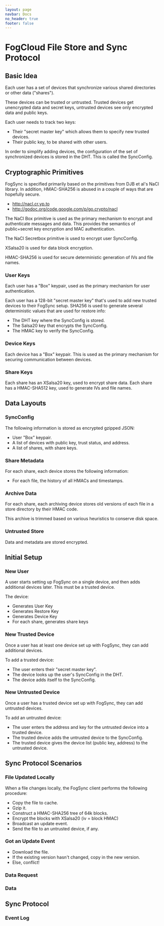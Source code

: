 ```yaml
---
layout: page
navbar: Docs
no_header: true
footer: false
---
```


# FogCloud File Store and Sync Protocol

## Basic Idea

Each user has a set of devices that synchronize various shared directories
or other data ("shares").

These devices can be trusted or untrusted. Trusted devices get unencrypted
data and secret keys, untrusted devices see only encrypted data and public
keys. 

Each user needs to track two keys:

 - Their "secret master key" which allows them to specify new trusted
   devices.
 - Their public key, to be shared with other users.

In order to simplify adding devices, the configuration of the set of
synchronized devices is stored in the DHT. This is called the SyncConfig.

## Cryptographic Primitives

FogSync is specified primarily based on the primitives from DJB et al's NaCl
library. In addition, HMAC-SHA256 is abused in a couple of ways that are
hopefully secure.

 - http://nacl.cr.yp.to
 - http://godoc.org/code.google.com/p/go.crypto/nacl

The NaCl Box primitive is used as the primary mechanism to encrypt and authenticate
messages and data. This provides the semantics of public+secret key encryption
and MAC authentication.

The NaCl Secretbox primitive is used to encrypt user SyncConfig.

XSalsa20 is used for data block encryption.

HMAC-SHA256 is used for secure deterministic generation of IVs and file names.

### User Keys

Each user has a "Box" keypair, used as the primary mechanism for user
authentication.

Each user has a 128-bit "secret master key" that's used to add new trusted
devices to their FogSync setup. SHA256 is used to generate several
deterministic values that are used for restore info:
 
 - The DHT key where the SyncConfig is stored. 
 - The Salsa20 key that encrypts the SyncConfig.
 - The HMAC key to verify the SyncConfig.

### Device Keys

Each device has a "Box" keypair. This is used as the primary mechanism for
securing communication between devices.

### Share Keys

Each share has an XSalsa20 key, used to encrypt share data. 
Each share has a HMAC-SHA512 key, used to generate IVs and file names.

## Data Layouts

### SyncConfig

The following information is stored as encrypted gzipped JSON:

 - User "Box" keypair.
 - A list of devices with public key, trust status, and address.
 - A list of shares, with share keys.

### Share Metadata

For each share, each device stores the following information:

 - For each file, the history of all HMACs and timestamps.

### Archive Data

For each share, each archiving device stores old versions of each
file in a store directory by their HMAC code.

This archive is trimmed based on various heuristics to conserve
disk space.

### Untrusted Store

Data and metadata are stored encrypted.

## Initial Setup

### New User

A user starts setting up FogSync on a single device, and then adds additional
devices later. This must be a trusted device.

The device:

 - Generates User Key
 - Generates Restore Key
 - Generates Device Key
 - For each share, generates share keys

### New Trusted Device

Once a user has at least one device set up with FogSync, they can add additional
devices.

To add a trusted device:

 - The user enters their "secret master key".
 - The device looks up the user's SyncConfig in the DHT.
 - The device adds itself to the SyncConfig.

### New Untrusted Device

Once a user has a trusted device set up with FogSync, they can add untrusted devices.

To add an untrusted device:

 - The user enters the address and key for the untrusted device into a
   trusted device.
 - The trusted device adds the untrusted device to the SyncConfig.
 - The trusted device gives the device list (public key, address) to
   the untrusted device.

## Sync Protocol Scenarios

### File Updated Locally

When a file changes locally, the FogSync client performs the following
procedure:

 - Copy the file to cache.
 - Gzip it.
 - Construct a HMAC-SHA256 tree of 64k blocks.
 - Encrypt the blocks with XSalsa20 (iv = block HMAC)
 - Broadcast an update event.
 - Send the file to an untrusted device, if any. 

### Got an Update Event

 - Download the file.
 - If the existing version hasn't changed, copy in the new version.
 - Else, conflict!

### Data Request

### Data

## Sync Protocol

### Event Log




